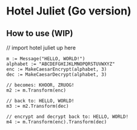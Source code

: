 # Hotel Juliet (Go version)

## How to use (WIP)

// import hotel juliet up here

    m := Message("HELLO, WORLD!")
    alphabet := "ABCDEFGHIJKLMNOPQRSTUVWXYZ"
    enc := MakeCaesarEncrypt(alphabet, 3)
    dec := MakeCaesarDecrypt(alphabet, 3)

    // becomes: KHOOR, ZRUOG!
    m2 := m.Transform(enc)

    // back to: HELLO, WORLD!
    m3 := m2.Transform(dec)

    // encrypt and decrypt back to: HELLO, WORLD!
    m4 := m.Transform(enc).Transform(dec)
